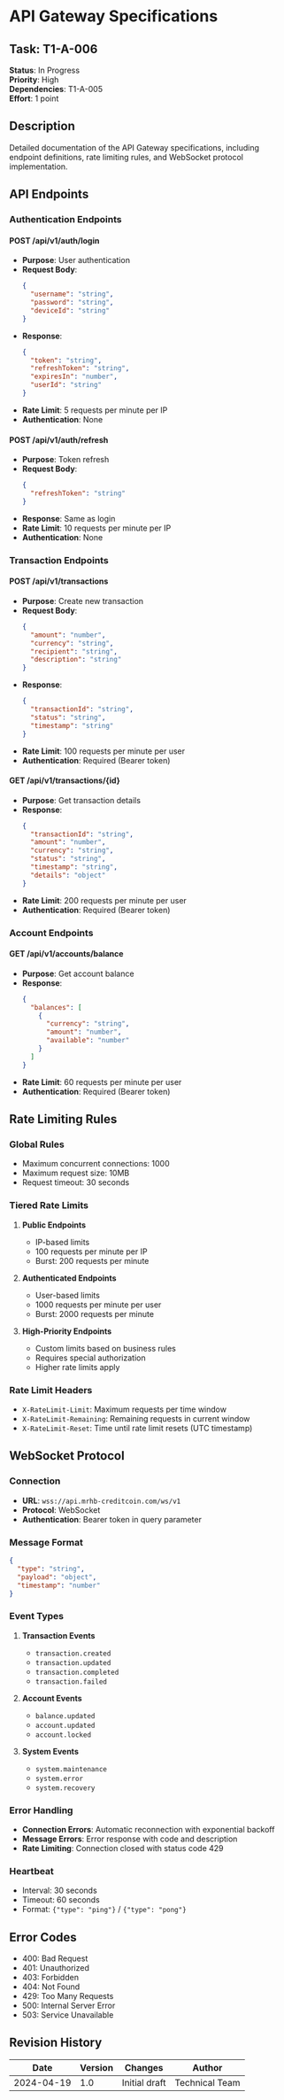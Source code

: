 # API Gateway Specifications

## Task: T1-A-006
**Status**: In Progress  
**Priority**: High  
**Dependencies**: T1-A-005  
**Effort**: 1 point

## Description
Detailed documentation of the API Gateway specifications, including endpoint definitions, rate limiting rules, and WebSocket protocol implementation.

## API Endpoints

### Authentication Endpoints

#### POST /api/v1/auth/login
- **Purpose**: User authentication
- **Request Body**:
  ```json
  {
    "username": "string",
    "password": "string",
    "deviceId": "string"
  }
  ```
- **Response**:
  ```json
  {
    "token": "string",
    "refreshToken": "string",
    "expiresIn": "number",
    "userId": "string"
  }
  ```
- **Rate Limit**: 5 requests per minute per IP
- **Authentication**: None

#### POST /api/v1/auth/refresh
- **Purpose**: Token refresh
- **Request Body**:
  ```json
  {
    "refreshToken": "string"
  }
  ```
- **Response**: Same as login
- **Rate Limit**: 10 requests per minute per IP
- **Authentication**: None

### Transaction Endpoints

#### POST /api/v1/transactions
- **Purpose**: Create new transaction
- **Request Body**:
  ```json
  {
    "amount": "number",
    "currency": "string",
    "recipient": "string",
    "description": "string"
  }
  ```
- **Response**:
  ```json
  {
    "transactionId": "string",
    "status": "string",
    "timestamp": "string"
  }
  ```
- **Rate Limit**: 100 requests per minute per user
- **Authentication**: Required (Bearer token)

#### GET /api/v1/transactions/{id}
- **Purpose**: Get transaction details
- **Response**:
  ```json
  {
    "transactionId": "string",
    "amount": "number",
    "currency": "string",
    "status": "string",
    "timestamp": "string",
    "details": "object"
  }
  ```
- **Rate Limit**: 200 requests per minute per user
- **Authentication**: Required (Bearer token)

### Account Endpoints

#### GET /api/v1/accounts/balance
- **Purpose**: Get account balance
- **Response**:
  ```json
  {
    "balances": [
      {
        "currency": "string",
        "amount": "number",
        "available": "number"
      }
    ]
  }
  ```
- **Rate Limit**: 60 requests per minute per user
- **Authentication**: Required (Bearer token)

## Rate Limiting Rules

### Global Rules
- Maximum concurrent connections: 1000
- Maximum request size: 10MB
- Request timeout: 30 seconds

### Tiered Rate Limits
1. **Public Endpoints**
   - IP-based limits
   - 100 requests per minute per IP
   - Burst: 200 requests per minute

2. **Authenticated Endpoints**
   - User-based limits
   - 1000 requests per minute per user
   - Burst: 2000 requests per minute

3. **High-Priority Endpoints**
   - Custom limits based on business rules
   - Requires special authorization
   - Higher rate limits apply

### Rate Limit Headers
- `X-RateLimit-Limit`: Maximum requests per time window
- `X-RateLimit-Remaining`: Remaining requests in current window
- `X-RateLimit-Reset`: Time until rate limit resets (UTC timestamp)

## WebSocket Protocol

### Connection
- **URL**: `wss://api.mrhb-creditcoin.com/ws/v1`
- **Protocol**: WebSocket
- **Authentication**: Bearer token in query parameter

### Message Format
```json
{
  "type": "string",
  "payload": "object",
  "timestamp": "number"
}
```

### Event Types
1. **Transaction Events**
   - `transaction.created`
   - `transaction.updated`
   - `transaction.completed`
   - `transaction.failed`

2. **Account Events**
   - `balance.updated`
   - `account.updated`
   - `account.locked`

3. **System Events**
   - `system.maintenance`
   - `system.error`
   - `system.recovery`

### Error Handling
- **Connection Errors**: Automatic reconnection with exponential backoff
- **Message Errors**: Error response with code and description
- **Rate Limiting**: Connection closed with status code 429

### Heartbeat
- Interval: 30 seconds
- Timeout: 60 seconds
- Format: `{"type": "ping"}` / `{"type": "pong"}`

## Error Codes
- 400: Bad Request
- 401: Unauthorized
- 403: Forbidden
- 404: Not Found
- 429: Too Many Requests
- 500: Internal Server Error
- 503: Service Unavailable

## Revision History

| Date | Version | Changes | Author |
|------|---------|---------|--------|
| 2024-04-19 | 1.0 | Initial draft | Technical Team | 